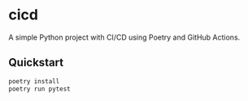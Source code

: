 # cicd

A simple Python project with CI/CD using Poetry and GitHub Actions.

## Quickstart

```sh
poetry install
poetry run pytest
```